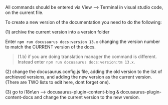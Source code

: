 
All commands should be entered via View --> Terminal in visual studio code, on the current file. 

 To create a new version of the documentation you need to do the following:

(1) archive the current version into a version folder

Enter `npm run docusaurus docs:version 13.x` changing the version number to match the CURRENT version of the docs.

>(1.b) if you are doing translation manager the command is different. Instead enter `npm run docusaurus docs:version:tm 13.x`.

(2) change the docusaurus.config.js file, adding the old version to the list of archieved versions, and adding the new version as the current version. (There are TWO lists to edit here, dont forget one).

(3) go to i18n\en --> docusaurus-plugin-content-blog & docusaurus-plugin-content-docs and change the current version to the new version. 

<!-- Congratulation! You are very cool and smell incredible! -->